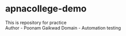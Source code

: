 # apnacollege-demo
This is repository for practice
<br>
Author - Poonam Gaikwad
Domain - Automation testing
